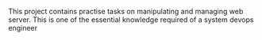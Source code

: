 This project contains practise tasks on manipulating and managing web server. This is one of the essential knowledge required of a system devops engineer
